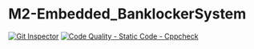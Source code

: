 # M2-Embedded_BanklockerSystem
[![Git Inspector](https://github.com/KUSHU1998/M2-Embedded_BanklockerSystem/actions/workflows/main.yml/badge.svg)](https://github.com/KUSHU1998/M2-Embedded_BanklockerSystem/actions/workflows/main.yml)
[![Code Quality - Static Code - Cppcheck](https://github.com/KUSHU1998/M2-Embedded_BanklockerSystem/actions/workflows/c-cpp.yml/badge.svg)](https://github.com/KUSHU1998/M2-Embedded_BanklockerSystem/actions/workflows/c-cpp.yml)

